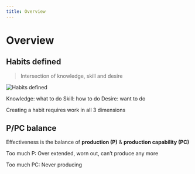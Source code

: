 ```yaml
---
title: Overview
---
```


# Overview

## Habits defined

> Intersection of knowledge, skill and desire

![Habits defined](assets/images/habits-defined.png)

Knowledge: what to do
Skill: how to do
Desire: want to do

Creating a habit requires work in all 3 dimensions

## P/PC balance

Effectiveness is the balance of **production (P)** & **production capability (PC)**

Too much P:
Over extended, worn out, can’t produce any more

Too much PC:
Never producing

